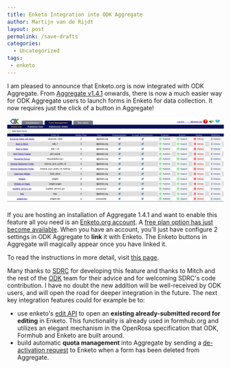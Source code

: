 ```yaml
---
title: Enketo Integration into ODK Aggregate
author: Martijn van de Rijdt
layout: post
permalink: /save-drafts
categories:
  - Uncategorized
tags:
 - enketo
---
```


I am pleased to announce that Enketo.org is now integrated with ODK Aggregate. From [Aggregate v1.4.1](https://code.google.com/p/opendatakit/wiki/AggregateReleaseNotes) onwards, there is now a much easier way for ODK Aggregate users to launch forms in Enketo for data collection. It now requires just the click of a button in Aggregate!


![Aggregate Screenshot](../files/2014/02/enketo-aggregate.png "Aggregate Screenshot")


If you are hosting an installation of Aggregate 1.4.1 and want to enable this feature all you need is an [Enketo.org account](https://accounts.enketo.org). A [free plan option has just become available](/plan-prices-reduced/). When you have an account, you'll just have configure 2 settings in ODK Aggregate to **link** it with Enketo. The Enketo buttons in Aggregate will magically appear once you have linked it.

To read the instructions in more detail, visit [this page](https://accounts.enketo.org/support/aggregate).

Many thanks to [SDRC](http://sdrc.co.in) for developing this feature and thanks to Mitch and the rest of the [ODK](http://opendatakit.org/) team for their advice and for welcoming SDRC's code contribution. I have no doubt the new addition will be well-received by ODK users, and will open the road for deeper integration in the future. The next key integration features could for example  be to:

* use enketo's [edit API](http://apidocs.enketo.org/#/post-instance) to open an __existing already-submitted record for editing__ in Enketo. This functionality is already used in formhub.org and utilizes an elegant mechanism in the OpenRosa specification that ODK, Formhub and Enketo are built around.
* build automatic __quota management__ into Aggregate by sending a [de-activation request](http://apidocs.enketo.org/#/delete-survey) to Enketo when a form has been deleted from Aggregate.


